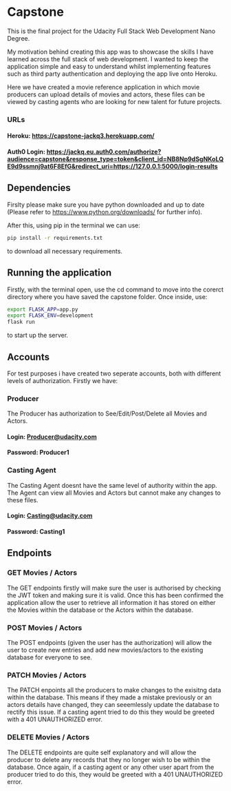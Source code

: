 # Capstone

This is the final project for the Udacity Full Stack Web Development Nano Degree.

My motivation behind creating this app was to showcase the skills I have learned across the full stack of web development. I wanted to keep the application simple and easy to understand whilst implementing features such as third party authentication and deploying the app live onto Heroku.



Here we have created a movie reference application in which movie producers can upload details of movies and actors, these files can be viewed by casting agents who are looking for new talent for future projects.

### URLs
#### Heroku: https://capstone-jackq3.herokuapp.com/
#### Auth0 Login: https://jackq.eu.auth0.com/authorize?audience=capstone&response_type=token&client_id=NB8Np9dSgNKoLQE9d9ssmnj9at6F8EfG&redirect_uri=https://127.0.0.1:5000/login-results

## Dependencies

Firslty please make sure you have python downloaded and up to date (Please refer to https://www.python.org/downloads/ for further info). 

After this, using pip in the terminal we can use:

```bash
pip install -r requirements.txt
```

to download all necessary requirements.

## Running the application

Firstly, with the terminal open, use the cd command to move into the corerct directory where you have saved the capstone folder. Once inside, use:
```bash
export FLASK_APP=app.py
export FLASK_ENV=development
flask run
```
to start up the server.

## Accounts

For test purposes i have created two seperate accounts, both with different levels of authorization. Firstly we have:

### Producer
The Producer has authorization to See/Edit/Post/Delete all Movies and Actors.

#### Login: Producer@udacity.com
#### Password: Producer1

### Casting Agent
The Casting Agent doesnt have the same level of authority within the app. The Agent can view all Movies and Actors but cannot make any changes to these files.

#### Login: Casting@udacity.com
#### Password: Casting1

## Endpoints

### GET Movies / Actors

The GET endpoints firstly will make sure the user is authorised by checking the JWT token and making sure it is valid. Once this has been confirmed the application allow the user to retrieve all information it has stored on either the Movies within the database or the Actors within the database.

### POST Movies / Actors

The POST endpoints (given the user has the authorization) will allow the user to create new entries and add new movies/actors to the existing database for everyone to see.

### PATCH Movies / Actors

The PATCH enpoints all the producers to make changes to the exisitng data within the database. This means if they made a mistake previously or an actors details have changed, they can seeemlessly update the database to rectify this issue. If a casting agent tried to do this they would be greeted with a 401 UNAUTHORIZED error.

### DELETE Movies / Actors

The DELETE endpoints are quite self explanatory and will allow the producer to delete any records that they no longer wish to be within the database. Once again, if a casting agent or any other user apart from the producer tried to do this, they would be greeted with a 401 UNAUTHORIZED error.
